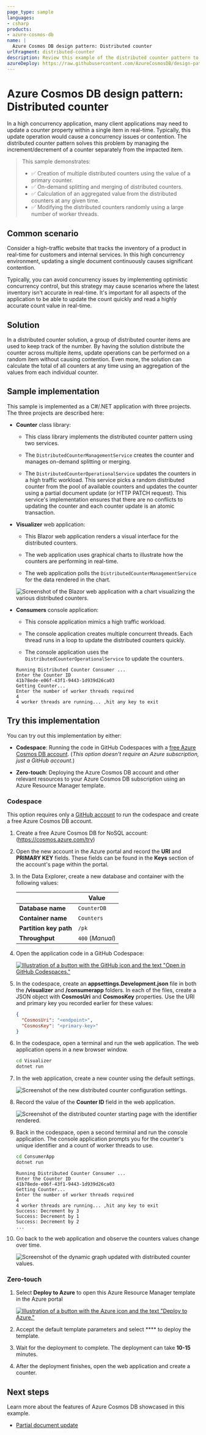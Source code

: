 ```yaml
---
page_type: sample
languages:
- csharp
products:
- azure-cosmos-db
name: |
  Azure Cosmos DB design pattern: Distributed counter
urlFragment: distributed-counter
description: Review this example of the distributed counter pattern to keep track of a number in a high concurrency environment.
azureDeploy: https://raw.githubusercontent.com/AzureCosmosDB/design-patterns/main/distributed-counter/source/azuredeploy.json
---
```


# Azure Cosmos DB design pattern: Distributed counter

In a high concurrency application, many client applications may need to update a counter property within a single item in real-time. Typically, this update operation would cause a concurrency issues or contention. The distributed counter pattern solves this problem by managing the increment/decrement of a counter separately from the impacted item.

> This sample demonstrates:
>
> - ✅ Creation of multiple distributed counters using the value of a primary counter.
> - ✅ On-demand splitting and merging of distributed counters.
> - ✅ Calculation of an aggregated value from the distributed counters at any given time.
> - ✅ Modifying the distributed counters randomly using a large number of worker threads.
>

## Common scenario

Consider a high-traffic website that tracks the inventory of a product in real-time for customers and internal services. In this high concurrency environment, updating a single document continuously causes significant contention.

Typically, you can avoid concurrency issues by implementing optimistic concurrency control, but this strategy may cause scenarios where the latest inventory isn't accurate in real-time. It's important for all aspects of the application to be able to update the count quickly and read a highly accurate count value in real-time.

## Solution

In a distributed counter solution, a group of distributed counter items are used to keep track of the number. By having the solution distribute the counter across multiple items, update operations can be performed on a random item without causing contention. Even more, the solution can calculate the total of all counters at any time using an aggregation of the values from each individual counter.

## Sample implementation

This sample is implemented as a C#/.NET application with three projects. The three projects are described here:

- **Counter** class library:

  - This class library implements the distributed counter pattern using two services.

  - The `DistributedCounterManagementService` creates the counter and manages on-demand splitting or merging.

  - The `DistributedCounterOperationalService` updates the counters in a high traffic workload. This service picks a random distributed counter from the pool of available counters and updates the counter using a partial document update (or HTTP PATCH request). This service's implementation ensures that there are no conflicts to updating the counter and each counter update is an atomic transaction.

- **Visualizer** web application:

  - This Blazor web application renders a visual interface for the distributed counters.

  - The web application uses graphical charts to illustrate how the counters are performing in real-time.
  
  - The web application polls the `DistributedCounterManagementService` for the data rendered in the chart.

  ![Screenshot of the Blazor web application with a chart visualizing the various distributed counters.](media/distributed-counter-chart-visualization.png)

- **Consumers** console application:

  - This console application mimics a high traffic workload.

  - The console application creates multiple concurrent threads. Each thread runs in a loop to update the distributed counters quickly.

  - The console application uses the `DistributedCounterOperationalService` to update the counters.

  ```output
  Running Distributed Counter Consumer ...
  Enter the Counter ID
  41b78ede-e06f-43f1-9443-1d939d26ca03
  Getting Counter...
  Enter the number of worker threads required
  4
  4 worker threads are running... ,hit any key to exit
  ```

## Try this implementation

You can try out this implementation by either:

- **Codespace**: Running the code in GitHub Codespaces with a [free Azure Cosmos DB account](https://learn.microsoft.com/azure/cosmos-db/try-free). (*This option doesn't require an Azure subscription, just a GitHub account.*)

- **Zero-touch**: Deploying the Azure Cosmos DB account and other relevant resources to your Azure Cosmos DB subscription using an Azure Resource Manager template.

### Codespace

This option requires only a [GitHub account](https://github.com/join) to run the codespace and create a free Azure Cosmos DB account.

1. Create a free Azure Cosmos DB for NoSQL account: (<https://cosmos.azure.com/try>)

1. Open the new account in the Azure portal and record the **URI** and **PRIMARY KEY** fields. These fields can be found in the **Keys** section of the account's page within the portal.

1. In the Data Explorer, create a new database and container with the following values:

    | | Value |
    | --- | --- |
    | **Database name** | `CounterDB` |
    | **Container name** | `Counters` |
    | **Partition key path** | `/pk` |
    | **Throughput** | `400` (*Manual*) |

1. Open the application code in a GitHub Codespace:

    [![Illustration of a button with the GitHub icon and the text "Open in GitHub Codespaces."](../media/open-github-codespace-button.svg)](https://github.com/codespaces/new?hide_repo_select=true&ref=main&repo=613998360&devcontainer_path=.devcontainer%2Fdistributed-counter%2Fdevcontainer.json)

1. In the codespace, create an **appsettings.Development.json** file in both the **/visualizer** and **/consumerapp** folders. In each of the files, create a JSON object with **CosmosUri** and **CosmosKey** properties. Use the URI and primary key you recorded earlier for these values:

    ```json
    {
      "CosmosUri": "<endpoint>",
      "CosmosKey": "<primary-key>"
    }
    ```

1. In the codespace, open a terminal and run the web application. The web application opens in a new browser window.

    ```bash
    cd Visualizer
    dotnet run
    ```

1. In the web application, create a new counter using the default settings.

    ![Screenshot of the new distributed counter configuration settings.](media/distributed-counter-configuration-settings.png)

1. Record the value of the **Counter ID** field in the web application.

    ![Screenshot of the distributed counter starting page with the identifier rendered.](media/distributed-counter-identifier.png)

1. Back in the codespace, open a second terminal and run the console application. The console application prompts you for the counter's unique identifier and a count of worker threads to use.

    ```bash
    cd ConsumerApp
    dotnet run
    ```

    ```output
    Running Distributed Counter Consumer ...
    Enter the Counter ID
    41b78ede-e06f-43f1-9443-1d939d26ca03
    Getting Counter...
    Enter the number of worker threads required
    4
    4 worker threads are running... ,hit any key to exit
    Success: Decrement by 3
    Success: Decrement by 1
    Success: Decrement by 2
    ...
    ```

1. Go back to the web application and observe the counters values change over time.

    ![Screenshot of the dynamic graph updated with distributed counter values.](media/distributed-counter-graph.png)

### Zero-touch

1. Select **Deploy to Azure** to open this Azure Resource Manager template in the Azure portal

    [![Illustration of a button with the Azure icon and the text "Deploy to Azure."](../media/deploy-to-azure-button.svg)](https://portal.azure.com/#create/Microsoft.Template/uri/https%3A%2F%2Fraw.githubusercontent.com%2Fazurecosmosdb%2Fdesign-patterns%2Fmain%2Fdistributed-counter%2Fsource%2Fazuredeploy.json)

1. Accept the default template parameters and select **** to deploy the template.

1. Wait for the deployment to complete. The deployment can take **10-15** minutes.

1. After the deployment finishes, open the web application and create a counter.

## Next steps

Learn more about the features of Azure Cosmos DB showcased in this example.

- [Partial document update](https://learn.microsoft.com/azure/cosmos-db/partial-document-update)
